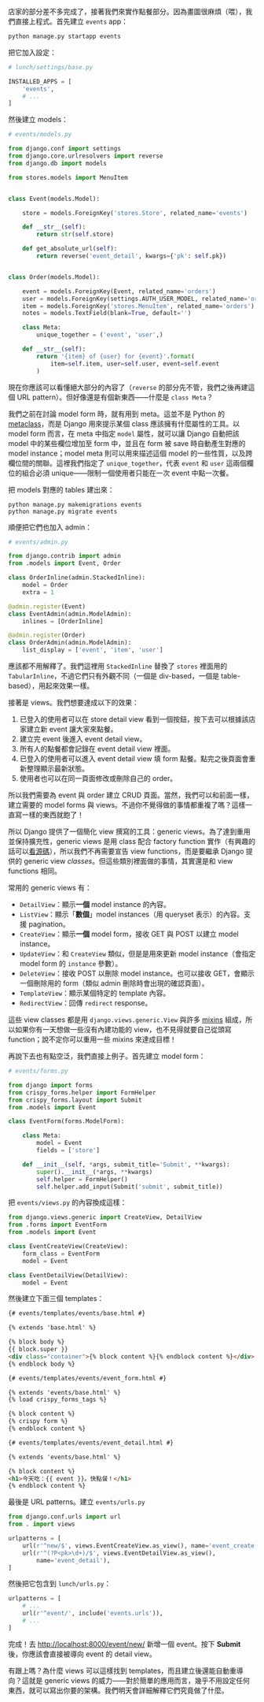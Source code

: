 店家的部分差不多完成了，接著我們來實作點餐部分。因為畫圖很麻煩（喂），我們直接上程式。首先建立 `events` app：

```bash
python manage.py startapp events
```

把它加入設定：

```python
# lunch/settings/base.py

INSTALLED_APPS = [
    'events',
    # ...
]
```

然後建立 models：

```python
# events/models.py

from django.conf import settings
from django.core.urlresolvers import reverse
from django.db import models

from stores.models import MenuItem


class Event(models.Model):

    store = models.ForeignKey('stores.Store', related_name='events')

    def __str__(self):
        return str(self.store)

    def get_absolute_url(self):
        return reverse('event_detail', kwargs={'pk': self.pk})


class Order(models.Model):

    event = models.ForeignKey(Event, related_name='orders')
    user = models.ForeignKey(settings.AUTH_USER_MODEL, related_name='orders')
    item = models.ForeignKey('stores.MenuItem', related_name='orders')
    notes = models.TextField(blank=True, default='')

    class Meta:
        unique_together = ('event', 'user',)

    def __str__(self):
        return '{item} of {user} for {event}'.format(
            item=self.item, user=self.user, event=self.event
        )
```

現在你應該可以看懂絕大部分的內容了（`reverse` 的部分先不管，我們之後再建這個 URL pattern）。但好像還是有個新東西——什麼是 `class Meta`？

我們之前在討論 model form 時，就有用到 meta。這並不是 Python 的 [metaclass](http://python-3-patterns-idioms-test.readthedocs.org/en/latest/Metaprogramming.html)，而是 Django 用來提示某個 class 應該擁有什麼屬性的工具。以 model form 而言，在 meta 中指定 `model` 屬性，就可以讓 Django 自動把該 model 中的某些欄位增加至 form 中，並且在 form 被 save 時自動產生對應的 model instance；model meta 則可以用來描述這個 model 的一些性質，以及跨欄位間的關聯。這裡我們指定了 `unique_together`，代表 `event` 和 `user` 這兩個欄位的組合必須 unique——限制一個使用者只能在一次 event 中點一次餐。

把 models 對應的 tables 建出來：

```base
python manage.py makemigrations events
python manage.py migrate events
```

順便把它們也加入 admin：

```python
# events/admin.py

from django.contrib import admin
from .models import Event, Order

class OrderInline(admin.StackedInline):
    model = Order
    extra = 1

@admin.register(Event)
class EventAdmin(admin.ModelAdmin):
    inlines = [OrderInline]

@admin.register(Order)
class OrderAdmin(admin.ModelAdmin):
    list_display = ['event', 'item', 'user']
```

應該都不用解釋了。我們這裡用 `StackedInline` 替換了 `stores` 裡面用的 `TabularInline`，不過它們只有外觀不同（一個是 div-based，一個是 table-based），用起來效果一樣。

接著是 views。我們想要達成以下的效果：

1. 已登入的使用者可以在 store detail view 看到一個按鈕，按下去可以根據該店家建立新 event 讓大家來點餐。
2. 建立完 event 後進入 event detail view。
3. 所有人的點餐都會記錄在 event detail view 裡面。
4. 已登入的使用者可以進入 event detail view 填 form 點餐。點完之後頁面會重新整理顯示最新狀態。
5. 使用者也可以在同一頁面修改或刪除自己的 order。

所以我們需要為 event 與 order 建立 CRUD 頁面。當然，我們可以和前面一樣，建立需要的 model forms 與 views。不過你不覺得做的事情都重複了嗎？這樣一直寫一樣的東西就飽了！

所以 Django 提供了一個簡化 view 撰寫的工具：generic views。為了達到重用並保持擴充性，generic views 是用 class 配合 factory function 實作（有興趣的話可以[看源碼](http://ccbv.co.uk/projects/Django/1.7/django.views.generic.base/View/)），所以我們不再需要宣告 view functions，而是要繼承 Django 提供的 generic view *classes*。但這些類別裡面做的事情，其實還是和 view functions 相同。

常用的 generic views 有：

* `DetailView`：顯示**一個** model instance 的內容。
* `ListView`：顯示「**數個**」model instances（用 queryset 表示）的內容。支援 pagination。
* `CreateView`：顯示**一個** model form，接收 GET 與 POST 以建立 model instance。
* `UpdateView`：和 `CreateView` 類似，但是是用來更新 model instance（會指定 model form 的 `instance` 參數）。
* `DeleteView`：接收 POST 以刪除 model instance。也可以接收 GET，會顯示一個刪除用的 form（類似 admin 刪除時會出現的確認頁面）。
* `TemplateView`：顯示某個特定的 template 內容。
* `RedirectView`：回傳 `redirect` response。

這些 view classes 都是用 `django.views.generic.View` 與許多 [mixins](http://blog.csdn.net/gzlaiyonghao/article/details/1656969) 組成，所以如果你有一天想做一些沒有內建功能的 view，也不見得就要自己從頭寫 function；說不定你可以重用一些 mixins 來達成目標！

再說下去也有點空泛，我們直接上例子。首先建立 model form：

```python
# events/forms.py

from django import forms
from crispy_forms.helper import FormHelper
from crispy_forms.layout import Submit
from .models import Event

class EventForm(forms.ModelForm):

    class Meta:
        model = Event
        fields = ['store']

    def __init__(self, *args, submit_title='Submit', **kwargs):
        super().__init__(*args, **kwargs)
        self.helper = FormHelper()
        self.helper.add_input(Submit('submit', submit_title))
```

把 `events/views.py` 的內容換成這樣：

```python
from django.views.generic import CreateView, DetailView
from .forms import EventForm
from .models import Event

class EventCreateView(CreateView):
    form_class = EventForm
    model = Event

class EventDetailView(DetailView):
    model = Event
```

然後建立下面三個 templates：

```html
{# events/templates/events/base.html #}

{% extends 'base.html' %}

{% block body %}
{{ block.super }}
<div class="container">{% block content %}{% endblock content %}</div>
{% endblock body %}
```


```html
{# events/templates/events/event_form.html #}

{% extends 'events/base.html' %}
{% load crispy_forms_tags %}

{% block content %}
{% crispy form %}
{% endblock content %}
```

```html
{# events/templates/events/event_detail.html #}

{% extends 'events/base.html' %}

{% block content %}
<h1>今天吃：{{ event }}。快點餐！</h1>
{% endblock content %}
```

最後是 URL patterns。建立 `events/urls.py`

```python
from django.conf.urls import url
from . import views

urlpatterns = [
    url(r'^new/$', views.EventCreateView.as_view(), name='event_create'),
    url(r'^(?P<pk>\d+)/$', views.EventDetailView.as_view(),
        name='event_detail'),
]
```

然後把它包含到 `lunch/urls.py`：

```python
urlpatterns = [
    # ...
    url(r'^event/', include('events.urls')),
    # ...
]
```

完成！去 <http://localhost:8000/event/new/> 新增一個 event。按下 **Submit** 後，你應該會直接被導向 event 的 detail view。

有跟上嗎？為什麼 views 可以這樣找到 templates，而且建立後還能自動重導向？這就是 generic views 的威力——對於簡單的應用而言，幾乎不用設定任何東西，就可以寫出你要的架構。我們明天會詳細解釋它們究竟做了什麼。
